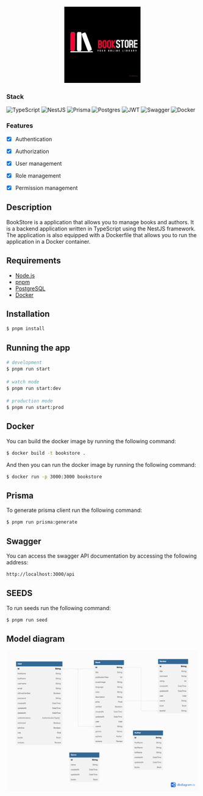 <p align="center">
 <img src="./assets/logo.jpg" width='200px'  alt="Logo" />
</p>


### Stack

![TypeScript](https://img.shields.io/badge/-TypeScript-%23007ACC?style=for-the-badge&logo=typescript&logoColor=white)
![NestJS](https://img.shields.io/badge/nestjs-%23E0234E.svg?style=for-the-badge&logo=nestjs&logoColor=white)
![Prisma](https://img.shields.io/badge/Prisma-3982CE?style=for-the-badge&logo=Prisma&logoColor=white)
![Postgres](https://img.shields.io/badge/postgres-%23316192.svg?style=for-the-badge&logo=postgresql&logoColor=white)
![JWT](https://img.shields.io/badge/JWT-black?style=for-the-badge&logo=JSON%20web%20tokens)
![Swagger](https://img.shields.io/badge/-Swagger-%23Clojure?style=for-the-badge&logo=swagger&logoColor=white)
![Docker](https://img.shields.io/badge/-Docker-%232496ED?style=for-the-badge&logo=docker&logoColor=white)

### Features

- [x] Authentication
- [x] Authorization
- [x] User management
- [x] Role management
- [x] Permission management


## Description

BookStore is a application that allows you to manage books and authors. It is a backend application written in TypeScript using the NestJS framework.
The application is also equipped with a Dockerfile that allows you to run the application in a Docker container.

## Requirements

- [Node.js](https://nodejs.org/en/)
- [pnpm](https://pnpm.io/)
- [PostgreSQL](https://www.postgresql.org/)
- [Docker](https://www.docker.com/)


## Installation

```bash
$ pnpm install
```

## Running the app

```bash
# development
$ pnpm run start

# watch mode
$ pnpm run start:dev

# production mode
$ pnpm run start:prod
```

## Docker

You can build the docker image by running the following command:

```bash
$ docker build -t bookstore .
```

And then you can run the docker image by running the following command:

```bash
$ docker run -p 3000:3000 bookstore
```

## Prisma

To generate prisma client run the following command:

```bash
$ pnpm run prisma:generate
```
## Swagger

You can access the swagger API documentation by accessing the following address:

```bash
http://localhost:3000/api
```

## SEEDS

To run seeds run the following command:

```bash
$ pnpm run seed
```

## Model diagram

<p align="center">
 <img src="./assets/model_diagram.png" width='500px'  alt="Model diagram" />
</p>

